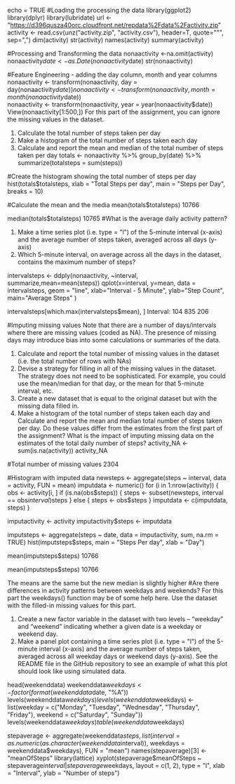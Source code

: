 ﻿echo = TRUE
#Loading the processing the data
library(ggplot2)
library(dplyr)
library(lubridate)
url <-"https://d396qusza40orc.cloudfront.net/repdata%2Fdata%2Factivity.zip"
activity <- read.csv(unz("activity.zip", "activity.csv"), header=T, quote="\"", sep=",")
dim(activity)
str(activity)
names(activity)
summary(activity)

#Processing and Transforming the data
nonaactivity <-na.omit(activity)
nonaactivity$date <- as.Date(nonaactivity$date)
str(nonaactivity)

#Feature Engineering - adding the day column, month and year columns
nonaactivity <- transform(nonaactivity, day = day(nonaactivity$date))
nonaactivity <- transform(nonaactivity, month = month(nonaactivity$date))                                        
nonaactivity <- transform(nonaactivity, year = year(nonaactivity$date))
View(nonaactivity[1:500,])
For this part of the assignment, you can ignore the missing values in the dataset.
1.	Calculate the total number of steps taken per day
2.	Make a histogram of the total number of steps taken each day
3.	Calculate and report the mean and median of the total number of steps taken per day
totals <- nonaactivity %>%
         group_by(date) %>%
         summarize(totalsteps = sum(steps))

#Create the histogram showing the total number of steps per day
hist(totals$totalsteps, xlab = "Total Steps per day", main = "Steps per Day", breaks = 10)

#Calculate the mean and the media
mean(totals$totalsteps)
10766

median(totals$totalsteps)
10765
#What is the average daily activity pattern?
1.	Make a time series plot (i.e. type = "l") of the 5-minute interval (x-axis) and the average number of steps taken, averaged across all days (y-axis)
2.	Which 5-minute interval, on average across all the days in the dataset, contains the maximum number of steps?


intervalsteps <- ddply(nonaactivity, ~interval, summarize,mean=mean(steps))
qplot(x=interval, y=mean, data = intervalsteps,  geom = "line",
      xlab="Interval - 5 Minute",
      ylab="Step Count",
      main="Average Steps"
)


intervalsteps[which.max(intervalsteps$mean), ]
Interval: 104   835  206



#Imputing missing values
Note that there are a number of days/intervals where there are missing values (coded as NA). The presence of missing days may introduce bias into some calculations or summaries of the data.
1.	Calculate and report the total number of missing values in the dataset (i.e. the total number of rows with NAs)
2.	Devise a strategy for filling in all of the missing values in the dataset. The strategy does not need to be sophisticated. For example, you could use the mean/median for that day, or the mean for that 5-minute interval, etc.
3.	Create a new dataset that is equal to the original dataset but with the missing data filled in.
4.	Make a histogram of the total number of steps taken each day and Calculate and report the mean and median total number of steps taken per day. Do these values differ from the estimates from the first part of the assignment? What is the impact of imputing missing data on the estimates of the total daily number of steps?
activity_NA <- sum(is.na(activity))
activity_NA

#Total number of missing values
2304


#Histogram with imputed data
newsteps <- aggregate(steps ~ interval, data = activity, FUN = mean)
imputdata <- numeric()
for (i in 1:nrow(activity)) {
  obs <- activity[i, ]
  if (is.na(obs$steps)) {
    steps <- subset(newsteps, interval == obs$interval)$steps
  } else {
    steps <- obs$steps
  }
  imputdata <- c(imputdata, steps)
}

imputactivity <- activity
imputactivity$steps <- imputdata

imputsteps <- aggregate(steps ~ date, data = imputactivity, sum, na.rm = TRUE)
hist(imputsteps$steps, main = "Steps Per day", xlab = "Day")


mean(imputsteps$steps)
10766

mean(imputsteps$steps)
10766

The  means are the same but the new median is slightly higher
#Are there differences in activity patterns between weekdays and weekends?
For this part the weekdays() function may be of some help here. Use the dataset with the filled-in missing values for this part.
1.	Create a new factor variable in the dataset with two levels – “weekday” and “weekend” indicating whether a given date is a weekday or weekend day.
2.	Make a panel plot containing a time series plot (i.e. type = "l") of the 5-minute interval (x-axis) and the average number of steps taken, averaged across all weekday days or weekend days (y-axis). See the README file in the GitHub repository to see an example of what this plot should look like using simulated data.

head(weekenddata)
weekenddata$weekdays <- factor(format(weekenddata$date, "%A"))
levels(weekenddata$weekdays)
levels(weekenddata$weekdays) <- list(weekday = c("Monday", "Tuesday",
                                             "Wednesday", 
                                             "Thursday", "Friday"),
                                 weekend = c("Saturday", "Sunday"))
levels(weekenddata$weekdays)
table(weekenddata$weekdays)

stepaverage <- aggregate(weekenddata$steps, 
                      list(interval = as.numeric(as.character(weekenddata$interval)), 
                           weekdays = weekenddata$weekdays),
                      FUN = "mean")
names(stepaverage)[3] <- "meanOfSteps"
library(lattice)
xyplot(stepaverage$meanOfSteps ~ stepaverage$interval | stepaverage$weekdays, 
       layout = c(1, 2), type = "l", 
       xlab = "Interval", ylab = "Number of steps")


